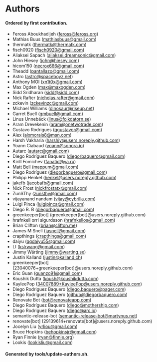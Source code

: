 # Authors

#### Ordered by first contribution.

- Feross Aboukhadijeh (feross@feross.org)
- Mathias Buus (mathiasbuus@gmail.com)
- thermatk (thermatk@thermatk.com)
- fisch0920 (fisch0920@gmail.com)
- Aliaksei Sapach (aliaksei.dreamsonic@gmail.com)
- John Hiesey (john@hiesey.com)
- hicom150 (necrox666@gmail.com)
- Theadd (pantallazo@gmail.com)
- Astro (astro@spaceboyz.net)
- Anthony MOI (xn1t0x@gmail.com)
- Max Ogden (max@maxogden.com)
- Sidd Sridharan (sidd@sidd.com)
- Nick Rafter (nicholas.rafter@gmail.com)
- zckevin (zckevinzc@gmail.com)
- Michael Williams (dinosaur@riseup.net)
- Garret Buell (gmbuell@gmail.com)
- Linus Unnebäck (linus@folkdatorn.se)
- Aram Drevekenin (aram@onetwotrade.com)
- Gustavo Rodrigues (qgustavor@gmail.com)
- Alex (alxmorais8@msn.com)
- Harsh Vakharia (harshjv@users.noreply.github.com)
- Yoann Ciabaud (yoann@sonora.io)
- Autarc (autarc@gmail.com)
- Diego Rodríguez Baquero (diegorbaquero@gmail.com)
- Kirill Fomichev (fanatid@ya.ru)
- Matt Bell (mappum@gmail.com)
- Diego Rodríguez (diegorbaquero@gmail.com)
- Philipp Henkel (henkel@users.noreply.github.com)
- jakefb (jacobafb@gmail.com)
- Nick Frost (nickfrostatx@gmail.com)
- ZunSThy (zunsthy@gmail.com)
- vijayanand nandam (vijay@cybrilla.com)
- Luigi Pinca (luigipinca@gmail.com)
- Diego R. B (diegorbaquero@gmail.com)
- greenkeeper[bot] (greenkeeper[bot]@users.noreply.github.com)
- hrafnkell orri sigurdsson (hrafnkellos@gmail.com)
- Brian Clifton (brian@clifton.me)
- James M Snell (jasnell@gmail.com)
- crapthings (crapthings@gmail.com)
- daiyu (qqdaiyu55@gmail.com)
- LI (kslrwang@gmail.com)
- Jimmy Wärting (jimmy@warting.se)
- Justin Kalland (justin@kalland.ch)
- greenkeeper[bot] (23040076+greenkeeper[bot]@users.noreply.github.com)
- Eric Guan (guanzo91@gmail.com)
- Koushik Dutta (koush@koushikdutta.com)
- KayleePop (34007889+KayleePop@users.noreply.github.com)
- Diego Rodriguez Baquero (diego.baquero@pager.com)
- Diego Rodríguez Baquero (github@diegorbaquero.com)
- Renovate Bot (bot@renovateapp.com)
- Diego Rodríguez Baquero (diego@mothership.com)
- Diego Rodriguez Baquero (diego@arc.io)
- semantic-release-bot (semantic-release-bot@martynus.net)
- renovate[bot] (29139614+renovate[bot]@users.noreply.github.com)
- Jocelyn Liu (yrliou@gmail.com)
- Bruce Hopkins (behopkinsjr@gmail.com)
- Ryan Finnie (ryan@finnie.org)
- Lookis (lookisliu@gmail.com)

#### Generated by tools/update-authors.sh.
